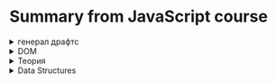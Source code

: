 <!-- 

<details><summary>HTML</summary>
##
</details> 

-->
# Summary from JavaScript course

<details><summary>генерал драфтс</summary>  
Классный пример как подходить к разработке аппа, исходя из нарисовки функционала

<img src="https://i.ibb.co/89smpkp/image.png" alt="image" border="0">

По движку JS

Runtime is just like a box that contains all the JavaScript related stuff that we need.

<strong>AST</strong> - abstract syntax tree.

</details>   

<details> <summary>  DOM </summary> 

## Document Object Model
  
В двух словах - API позвoляющая джс взаимодействовать с HTML & CSS.

    document.querySelector('.check').addEventListener('click', function () {
      document.querySelector('.modal').classList.add('hidden');
    });

Где `document` - object, `querySelector` `addEventListener` `classList` - methods. Методы:

`querySelector` `querySelectorAll` - внутрь в формате `('.modal')` прописываеться клас/ид обьекта. querySelectorAll выделяет все обьекты по запросу. querySelector - только первый в коде

`btnsModal[i].addEventListener('click', function () {});` - добавляет к ожиданию клика на елемент, в последствии обращается к функции, что стоит вторым аргументом. функция обязательно должна быть Expression.

</details> 

<details> <summary>  Теория </summary>
Про JS  в двух словах: 

Когда код запускаеться, с самого начала идет `Parsing`(Abstract system tree) - разбитие кода на своеобразное дерево. После код проходит `Compilation` - перевод в машинный 01 и после `Execution` - выполнение. Когда код переделан в машинный и собирается компилиться - для него создается среда, названная  `Global execution context` Где компилиться вес кодь верхнего уровня - без функций. С них он берет только их названия, что бы их можно было вызвать в будущем. 

Вот это вся концепция - называется `Call stack`. `Execution` Происходит в три этапа: создания глобального контекста. Его инициализация. И потом инициализация функций и ожидания Callback - ивентов.

Как происходит выполнение кода: для начала общая среда, что хранит в себе все кроме функций и выполняет. И по мере как в последней строке используется обращение к функции, call stack создает для нее новую среду и помещает наверх себя. (и все что декларируется внутри этой среды записывается в ee Variable Environment, а не в общий. По этому к ним нет доступа)  То, что верхнее - будет выполняться первее.
  
JS использует `Just-in-time` (JIT) compilation: Entire code is converted into machine code at once, then executed immediately.
    
Про JS Engine в двух словах: 

JS Engine состоит из `Call Stack` & `Heap`.  `Heap`  - сборка мусора - хранилище ссылочных типов данных. и `Call Stack` - как to do list, хранит задачи к выполнению. Когда в коде каким-либо образом(по ивенту или нет) инициируеться функция - для нее создаеться среда - `execution context`. Он есть один - глобальный и остальные - создаються функциями. Как to do list - когда идет ображение к функции и создается среда - она помещается наверх стэка. Выполняеться только самая верхняя, все что ниже - на паузе. По этому JS может выполнять только один процесс, не многопоточен. Когда весь код выполнен в стеке будет только глобальная среда, до тех пор пока не затушиться вкладка.

`execution context` имеет 3 состовляющих: variable invironment, scope chain & this keyword. 


<details><summary>variable invironment</summary>

Хранит в себе всё задекларированное в текущей функции и обьект с аргументами. Так же имеет механизм Hoisting.

`Hoisting` - подьем, делает некоторые типы переменных доступными ещё до декларирования. Просто перед выполнением кода идёт скан на обьявление переменных. Это происходит на первом этапе в Execution - creation of global execution context. (94 ст. лекции)

С какими типами переменных работает:
`Function declaration`: Полностью нормально работает, вызываема до обьявления
`var variables`: Можно вызвать до обьявления, но будет иметь Undifined. Говно.
`let & const variables`: Нельзя, вызывать только после обьявления. Они в TDZ - их нельзя вызвать между Scope и их обьявлением. (Scope - хранит все обьявленные переменные в самом начале кода)
Funcion expression & arrow: хранятся в переменных, поэтому зависит от того, как они были обявлены.

Все декларации и переменные сканируются до выполнения кода, по этому технически js знает о их существовании до обьявления в коде. Но лет и конст - имеют Temporal dead zone - это все что находиться в блоке/функции до их обявления, где язык знает что они есть, но вызвать нельзя. TDZ - существует для того что бы ловить ошибки о попытке инициализировать переменную до обявления.

##
</details> 


`Scope Chain` - Цепь ссылок. Каждая функция и блок кода имеют свой Scope, что хранит все доступные переменные для этого scope, что пренадлежит `execution context`.

<details><summary>This</summary>
кейворд, что при вызове в методе вернёт название обьекта. И по этому можно копировать метод, не ломав логику. 
<img src="https://i.ibb.co/YDpZFMR/image.png" alt="image" border="0">

Так же можно совмещать с стрелочными функциями в методе, так как они используют this of parent scope, что в этом случае будет this метода, что тоже будет работать

##
</details> 


##
 </details> 



<details><summary>Data Structures</summary>
  
##

Деструктуризация - робота с данными - примитивными и ссылочными.

<details><summary>Destructuing Arrays & Objects</summary>
  
Начнем с массивов.
  
    const profile = ["Oluwatobi", "Sofela", "codesweetly.com"];
    const [firstName, lastName, website] = profile;

Тут было создано 3 переменных, хранящих три елемента массива. Если нужно пропустить один елемент в массиве: `[firstName, , lastName, website] = profile;`. так же можно массивы внутри массивов: `const [starter, [main, test]] = restaurant.order;`. И придавать им дефолтное значение: `const [h = 1, k = 1, l = 1] = [2, 4];`. Вывод будет выглядеть: `2 4 1`. 

Дальше обьекты.

    let a = 22;
    let b = 66;
    const obj = {
      a: 12,
      b: 55
    };
    ({ a, b } = obj);

Для деструктуризации обьекта нужно что бы переменные были названы как свойства в нем. Это фикситься позже. Если нужно сделать любую деструктуризацитю с уже существующими переменными - нужно завести в скобки`()`, иначе ошибка. Фиксим неудобство с названиями: 
  
    const {
      name: restName = "name",
      openingHours: hours,
      categories: tags,
      secondMenu: menu = "no second menu",
      thirdMenu
    } = restaurant;

Где то что до двоеточия - свойство, после - переменная и = дефаултное значение. Дефаултное значение будет применяться если свойства в обьекте нет. Если в обьекте нет свойства и не указано дефаулт - переменная будет undifined. Вложенные обьекты: 
![image](https://user-images.githubusercontent.com/105916992/206476384-1f0d6806-4aa0-4f05-be60-e5b2b23c77df.png)

    const {
     sat: { open: openSat, close: closeSat }
    } = openingHours;

Где будет созданы две переменных: `openSat` & `closeSat` с значениями 0 24, как в обьекте. То есть вместо названия после двоеточия открываеться новая деструктуризация, где обьявлены, названы и даны значения двум переменным.
  
##
</details> 

<details><summary>Spread Opertor, Rest pattern & Parametrs</summary>
 
### Spread Operator  
  
    const newArr = [1, 2, ...arr];

Оператор `...Array` - возвращает все значения массива через кому. С правой части от =. Просто раскрывает массив. подходит для использования там, где ожидаються данные через кому. Как для аргумента. Так же работает с стрингами - возвращает все символы стринга по одному через кому.

### Rest Pattern  & Parameter

Остаточный параметр. It will take the rest of the elements. Берет данные через кому и делает массив. Собирает неприсвоенные значения в диструктуризации массива, должен быть последним елементом деструктуризации. 
  
    const[, Pizza, , Risotto, ...otherFood] = [...restaurant.mainMenu, ...restaurant.starterMenu];
  
Cоберет 1, 3 елемент массива в переменные, а все остальные пойдут в массив `otherFood`. Работает и с обьектами.  

    const {sat:weekEnd, ...weekDays} = restaurant.openingHours; 

Заберет sat свойство в переменную `weekEnd`, а все остальные свойства уйдут в `weekDays` обьект. 

Rest Arguments. Использование в функции для аргумента, если аргумент - массив. Можно вызывать не массивом, а просто данными через кому. А в обьявлении функции как входящий аргумент прописать `const add = function(...arr){`. Тогда входящие данные будут сформированы в массив функцией тут, для дальнейшего использования.

В общем, Spread operator сотит использовать  где место для Значений через кому, а Rest Pattern где место для переменных через кому.

##
</details> 

<details><summary>Optional Chain Operator</summary>

`?.` Проверяет есть ли свойство, если нет - сразу вернет undefined, избежавши ошабку. Проверяет по методу Nullish - только Undefined and Null дадут фолс. 0 и "" - пройдут.

    console.log(restaurant.openingHours.mon?.open);
    console.log(restaurant.openingHours?.fri?.open);

Это на свойствах. На методах также, после его названия и перед агрументом:

    console.log(restaurant.order?.(2, 2));
    console.log(restaurant.orderPizzas?.(2, 2)) ?? 'Method doesnt exist';

На втором примере - скомбинировано с дефолтным значением с помощью оператора нулевого слияния (Nullish Coalescing Operator). Если метода не зуществует будет выведена строка в консоль. Так же работает с обьектами в массивах:

    const users = [{ name: 'Jonas', email: 'dknvdk@danil.io' }];
    console.log(users[0]?.name ?? 'Array empty');

Проверяет есть ли свойство в елементе массива. Если нет выведет сообщение.

##
</details> 

<details><summary>Strings</summary>

У стрингов просто куча методов. Так же они являются итераторами. От части робота с ними похожа на роботу з массивами.

Вообще стринг - не ссылочный тип данных. Но при использовании на нем методов джс автоматом трансформирует его в Обьект стринг - свою структуру данных для роботы с стрингами. `new String('Glory to Ukraine');`Это можно сделать и в ручную, выглядит примерно так. typeof на этой структуре данных вернет обьект.  Пойдем по операторам::

С ними работает деструктуризация: `[...plane]` & `[...'Ukranian Airlines']`. Можно вытащить id елемента, как в массиве:`plane[2]` & `'B737'[2]`. `airLine.length` & `'Air Lines'.length` вернет их длину. Дальше по методам:

`airLine.indexOf('n')` - индекс первой искаемой буквы. `airLine.lastIndexOf('n')` то же самое, но последней. Работает и с словами. `airLine.slice(4)` - обрезает по указанным индексам. Имеет два параметра, первый - старт, второй - конец. Если без второго, то обрежет с старата до конца стринга. Второй параметр обрезает НЕ ВКЛЮЧИТЕЛЬНО. То есть `airLine.slice(9, 12)` вернет 3 символа - 9, 10, 11. Так же можно задавать минусовые - они начинают отсчет с конца.

`let priceUS = priceGB.replace('₴', '$')` Заменяет первый параметр на второй. Но только первый попавшийся. `replaceAll`заменяет все. Методы с булианами, тут все очевидно: 

    plane.includes('A328');
    plane.startsWith('A32');
    plane.endsWith('neo');

Другие методы:

passenger.toLowerCase();
passenger.toUpperCase();
loginEmail.trim(); // обрезает энтеры и лишние пробелы в до и после текста.
message2.repeat(5);
message.padStart(25, '+').padEnd(35, '-') // добавляют указаных знаков до указанной длины стринга.
name.split(' '); // вернет массив с разделеным стрингом по указанному елементу.
readyName.join(' '); //соеденит


##
</details> 

##
</details> 
